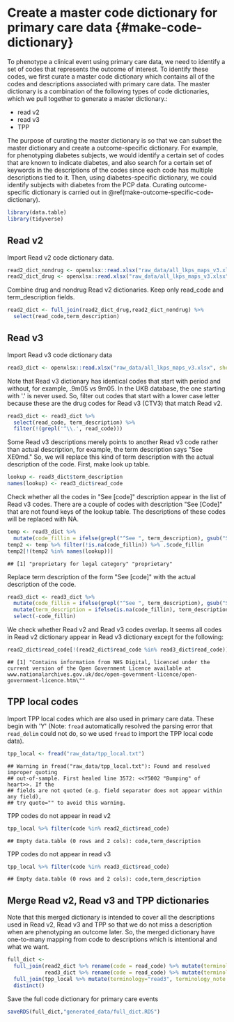 # Create a master code dictionary for primary care data {#make-code-dictionary}

To phenotype a clinical event using primary care data, we need to identify a set of codes that represents the outcome of interest. To identify these codes, we first curate a master code dictionary which contains all of the codes and descriptions associated with primary care data. The master dictionary is a combination of the following types of code dictionaries, which we pull together to generate a master dictionary.:

- read v2
- read v3
- TPP

The purpose of curating the master dictionary is so that we can subset the master dictionary and create a outcome-specific dictionary. For example, for phenotyping diabetes subjects, we would identify a certain set of codes that are known to indicate diabetes, and also search for a certain set of keywords in the descriptions of the codes since each code has multiple descriptions tied to it. Then, using diabetes-specific dictionary, we could identify subjects with diabetes from the PCP data. Curating outcome-specific dictionary is carried out in  \@ref(make-outcome-specific-code-dictionary).




```r
library(data.table)
library(tidyverse)
```

## Read v2

Import Read v2 code dictionary data.

```r
read2_dict_nondrug <- openxlsx::read.xlsx("raw_data/all_lkps_maps_v3.xlsx", sheet = "read_v2_lkp")
read2_dict_drug <- openxlsx::read.xlsx("raw_data/all_lkps_maps_v3.xlsx", sheet = "read_v2_drugs_lkp")
```

Combine drug and nondrug Read v2 dictionaries. Keep only read_code and term_description fields.

```r
read2_dict <- full_join(read2_dict_drug,read2_dict_nondrug) %>%
  select(read_code,term_description)
```

## Read v3

Import Read v3 code dictionary data

```r
read3_dict <- openxlsx::read.xlsx("raw_data/all_lkps_maps_v3.xlsx", sheet = "read_ctv3_lkp")
```

Note that Read v3 dictionary has identical codes that start with period and without, for example, .9m05 vs 9m05. In the UKB database, the one starting with '.' is never used. So, filter out codes that start with a lower case letter because these are the drug codes for Read v3 (CTV3) that match Read v2.

```r
read3_dict <- read3_dict %>% 
  select(read_code, term_description) %>%
  filter(!(grepl('^\\.', read_code)))
```

Some Read v3 descriptions merely points to another Read v3 code rather than actual description, for example, the term description says "See XE0md." So, we will replace this kind of term description with the actual description of the code. First, make look up table.

```r
lookup <- read3_dict$term_description
names(lookup) <- read3_dict$read_code
```

Check whether all the codes in "See [code]" description appear in the list of Read v3 codes. There are a couple of codes with description "See [Code]" that are not found keys of the lookup table. The descriptions of these codes will be replaced with NA.

```r
temp <- read3_dict %>%
  mutate(code_fillin = ifelse(grepl("^See ", term_description), gsub("See ", "", term_description), NA)) 
temp2 <- temp %>% filter(!is.na(code_fillin)) %>% .$code_fillin
temp2[!(temp2 %in% names(lookup))]
```

```
## [1] "proprietary for legal category" "proprietary"
```

Replace term description of the form "See [code]" with the actual description of the code.

```r
read3_dict <- read3_dict %>%
  mutate(code_fillin = ifelse(grepl("^See ", term_description), gsub("See ", "", term_description), NA)) %>%
  mutate(term_description = ifelse(is.na(code_fillin), term_description, lookup[code_fillin])) %>%
  select(-code_fillin)
```

We check whether Read v2 and Read v3 codes overlap. It seems all codes in Read v2 dictionary appear in Read v3 dictionary except for the following:

```r
read2_dict$read_code[!(read2_dict$read_code %in% read3_dict$read_code)]
```

```
## [1] "Contains information from NHS Digital, licenced under the current version of the Open Government Licence available at www.nationalarchives.gov.uk/doc/open-government-licence/open-government-licence.htm\""
```

## TPP local codes

Import TPP local codes which are also used in primary care data. These begin with 'Y' (Note: `fread` automatically resolved the parsing error that `read_delim` could not do, so we used `fread` to import the TPP local code data).

```r
tpp_local <- fread("raw_data/tpp_local.txt")
```

```
## Warning in fread("raw_data/tpp_local.txt"): Found and resolved improper quoting
## out-of-sample. First healed line 3572: <<Y5002 "Bumping" of heart>>. If the
## fields are not quoted (e.g. field separator does not appear within any field),
## try quote="" to avoid this warning.
```

TPP codes do not appear in read v2

```r
tpp_local %>% filter(code %in% read2_dict$read_code)
```

```
## Empty data.table (0 rows and 2 cols): code,term_description
```

TPP codes do not appear in read v3 

```r
tpp_local %>% filter(code %in% read3_dict$read_code)
```

```
## Empty data.table (0 rows and 2 cols): code,term_description
```

## Merge Read v2, Read v3 and TPP dictionaries

Note that this merged dictionary is intended to cover all the descriptions used in Read v2, Read v3 and TPP so that we do not miss a description when are phenotyping an outcome later. So, the merged dictionary have one-to-many mapping from code to descriptions which is intentional and what we want.

```r
full_dict <- 
  full_join(read2_dict %>% rename(code = read_code) %>% mutate(terminology="read2"),
            read3_dict %>% rename(code = read_code) %>% mutate(terminology="read3")) %>%
  full_join(tpp_local %>% mutate(terminology="read3", terminology_note = "TPP Local Code")) %>%
  distinct()
```

Save the full code dictionary for primary care events

```r
saveRDS(full_dict,"generated_data/full_dict.RDS")
```


